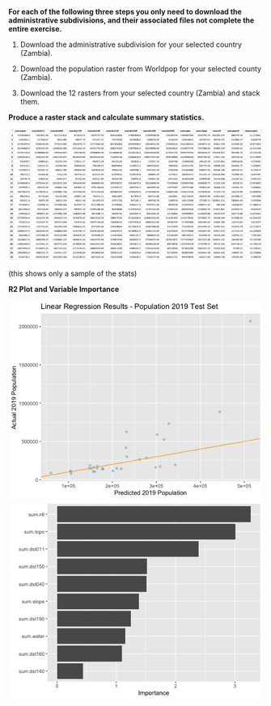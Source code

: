 **For each of the following three steps you only need to download the administrative subdivisions, and their associated files not complete the entire exercise.**

1. Download the administrative subdivision for your selected country (Zambia).

2. Download the population raster from Worldpop for your selected county (Zambia).

3. Download the 12 rasters from your selected country (Zambia) and stack them.

**Produce a raster stack and calculate summary statistics.**

<img src="zmb_summary_stats.png" alt="drawing" width="900"/>

(this shows only a sample of the stats)

**R2 Plot and Variable Importance**

<img src="pop_linreg.png" alt="drawing" width="700"/>

<img src="variable_importance.png" alt="drawing" width="700"/>

